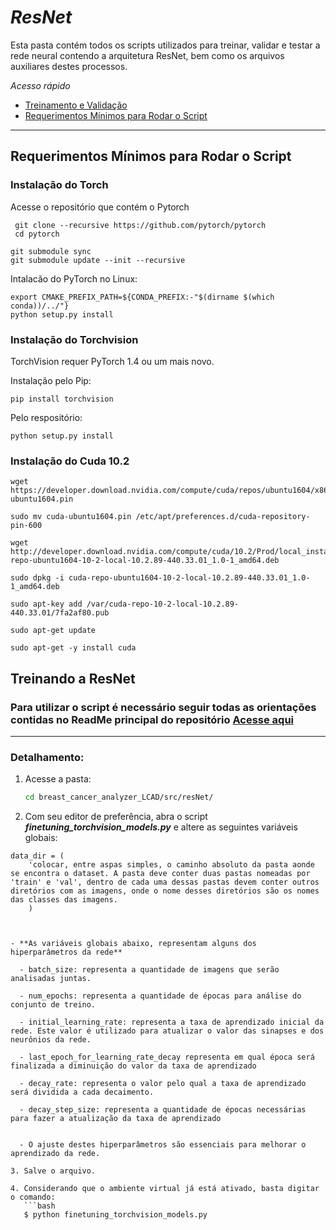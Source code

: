 
# _ResNet_
Esta pasta contém todos os scripts utilizados para treinar, validar e testar a rede neural contendo a arquitetura ResNet, bem como os arquivos auxiliares destes processos. 

*Acesso rápido*
- [Treinamento e Validação](https://github.com/LCAD-UFES/breast_cancer_analyzer_LCAD/tree/master/src/resNet#treinando-a-resnet)
- [Requerimentos Mínimos para Rodar o Script](https://github.com/LCAD-UFES/breast_cancer_analyzer_LCAD/tree/master/src/resNet#requerimentos-mínimos-para-rodar-o-script)

--- 

## Requerimentos Mínimos para Rodar o Script

### Instalação do Torch

Acesse o repositório que contém o Pytorch

```
 git clone --recursive https://github.com/pytorch/pytorch
 cd pytorch
```  

```
git submodule sync
git submodule update --init --recursive
```
Intalacão do PyTorch no Linux:

```
export CMAKE_PREFIX_PATH=${CONDA_PREFIX:-"$(dirname $(which conda))/../"}
python setup.py install
```

### Instalação do Torchvision

TorchVision requer PyTorch 1.4 ou um mais novo.


Instalação pelo Pip:
  
```
pip install torchvision
```
Pelo respositório:
  
```
python setup.py install
```

### Instalação do Cuda 10.2

```
wget https://developer.download.nvidia.com/compute/cuda/repos/ubuntu1604/x86_64/cuda-ubuntu1604.pin

sudo mv cuda-ubuntu1604.pin /etc/apt/preferences.d/cuda-repository-pin-600

wget http://developer.download.nvidia.com/compute/cuda/10.2/Prod/local_installers/cuda-repo-ubuntu1604-10-2-local-10.2.89-440.33.01_1.0-1_amd64.deb

sudo dpkg -i cuda-repo-ubuntu1604-10-2-local-10.2.89-440.33.01_1.0-1_amd64.deb

sudo apt-key add /var/cuda-repo-10-2-local-10.2.89-440.33.01/7fa2af80.pub

sudo apt-get update

sudo apt-get -y install cuda
```



## Treinando a ResNet

### Para utilizar o script é necessário seguir todas as orientações contidas no ReadMe principal do repositório [Acesse aqui](https://github.com/LCAD-UFES/breast_cancer_analyzer_LCAD#requisitos)

--- 

### Detalhamento:

1. Acesse a pasta: 
   ```bash
   cd breast_cancer_analyzer_LCAD/src/resNet/
   ```
2. Com seu editor de preferência, abra o script ***finetuning_torchvision_models.py*** e altere as seguintes variáveis globais:

```
data_dir = (
	'colocar, entre aspas simples, o caminho absoluto da pasta aonde se encontra o dataset. A pasta deve conter duas pastas nomeadas por 'train' e 'val', dentro de cada uma dessas pastas devem conter outros diretórios com as imagens, onde o nome desses diretórios são os nomes das classes das imagens.
	)
```

```


- **As variáveis globais abaixo, representam alguns dos hiperparâmetros da rede**

  - batch_size: representa a quantidade de imagens que serão analisadas juntas. 

  - num_epochs: representa a quantidade de épocas para análise do conjunto de treino. 

  - initial_learning_rate: representa a taxa de aprendizado inicial da rede. Este valor é utilizado para atualizar o valor das sinapses e dos neurônios da rede.
  
  - last_epoch_for_learning_rate_decay representa em qual época será finalizada a diminuição do valor da taxa de aprendizado

  - decay_rate: representa o valor pelo qual a taxa de aprendizado será dividida a cada decaimento. 

  - decay_step_size: representa a quantidade de épocas necessárias para fazer a atualização da taxa de aprendizado
  

  - O ajuste destes hiperparâmetros são essenciais para melhorar o aprendizado da rede.

3. Salve o arquivo. 

4. Considerando que o ambiente virtual já está ativado, basta digitar o comando:
   ```bash
   $ python finetuning_torchvision_models.py
   ```


